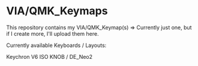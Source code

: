 # VIA/QMK_Keymaps
This repository contains my VIA/QMK_Keymap(s) => Currently just one, but if I create more, I'll upload them here.

Currently available Keyboards / Layouts:

Keychron V6 ISO KNOB / DE_Neo2